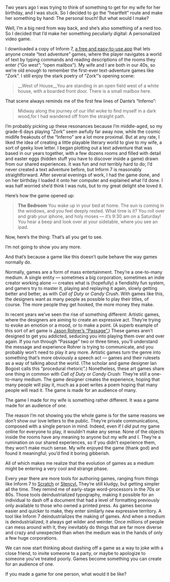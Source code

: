 

Two years ago I was trying to think of something to get for my wife for her birthday, and I was stuck. So I
decided to go the “heartfelt” route and make her something by hand: The personal touch! But what would I
make?

Well, I’m a big nerd from way back, and she’s also something of a nerd too. So I decided that I’d make
her something peculiarly digital: A personalized video game. 

I downloaded a copy of Inform 7, [a free and easy-to-use app](http://inform7.com/) that lets anyone create
“text adventure” games, where the player navigates a world of text by typing commands and reading
descriptions of the rooms they enter (“Go west”; “open mailbox”). My wife and I are both in our 40s,
so we’re old enough to remember the first-ever text-adventure games like “Zork”. I still enjoy the stark
poetry of “Zork”’s opening scene: 

> __West of House__You are standing in an open
> field west of a white house, with a boarded front door. There is a small mailbox here.

That scene always reminds me of the first few lines of Dante’s “Inferno”:


> Midway along the journey of our lifeI woke to find myself in a dark wood,for I had
> wandered off from the straight path.

I’m probably picking up these resonances because I’m middle-aged, so my grade-6 days playing “Zork”
seem awfully far away now, while the cosmic midlife freakouts of the “Inferno” are a lot more proximal.
But at any rate, I liked the idea of creating a little playable literary world to give to my wife, a sort of
geeky love letter. I began plotting out a text adventure that was based in our years together, with a few
dozens rooms and filled with detail and easter eggs (hidden stuff you have to discover inside a game) drawn
from our shared experiences. It was fun and not terribly hard to do; I’d never created a text adventure
before, but Inform 7 is reasonably straightforward. After several evenings of work, I had the game done, and
on her birthday I loaded it onto her computer and explained what I’d done. I was half worried she’d think
I was nuts, but to my great delight she loved it.

Here’s how the game opened up:



> __The Bedroom__
> You wake up in your bed at home. The sun is coming in the windows, and you feel deeply rested. What time is
> it?
> You roll over and grab your iphone, and holy moses — it’s 9:30 am on a Saturday! You hear a beep and look
> over at your sidetable, where you see an ipad.

Now, here’s the thing: That’s all you get to see.

I’m not going to show you any more. 

And that’s because a game like this doesn’t quite behave the way games normally do.

Normally, games are a form of mass entertainment. They’re a one-to-many medium. A single entity —
sometimes a big corporation, sometimes an indie creator working alone — creates what is (hopefully) a
fiendishly fun system, and gamers try to master it, playing and replaying it again, slowly getting better and
better, as with *Call of Duty* or *Candy Crush*. With games like this, the designers want as many people as
possible to play their titles, of course. The more people they get hooked, the more money they make.

In recent years we’ve seen the rise of something different: Artistic games, where the designers are aiming
to create an expressive act. They’re trying to evoke an emotion or a mood, or to make a point. (A superb
example of this sort of art game is [Jason Rohrer’s
“Passage”.](http://hcsoftware.sourceforge.net/passage/)) These games aren’t designed to get you
addicted, seducing you into playing them over and over again. If you run through “Passage” two or three
times, you’ll understand the message and experience Rohrer is trying to communicate, and you probably
won’t need to play it any more. Artistic games turn the genre into something that’s more obviously a
speech act — games and their rulesets as a way of talking about the world. (The scholar and game designer
Ian Bogost calls this “procedural rhetoric”.) Nonetheless, these art games share one thing in common with
*Call of Duty* or *Candy Crush*: They’re still a one-to-many medium. The game designer creates the
experience, hoping that many people will play it, much as a poet writes a poem hoping that many people will
read it. The game is made for an audience of many.

The game I made for my wife is something rather different. It was a game made for an audience of *one.*

The reason I’m not showing you the whole game is for the same reasons we don’t show our love letters to
the public. They’re private communications, composed with a single person in mind. Indeed, even if I *did*
put my game online for everyone to play, it wouldn’t make any sense. None of the objects inside the rooms
have any meaning to anyone but my wife and I. They’re a rumination on our shared experiences, so if you
didn’t experience them, they won’t make much sense. My wife enjoyed the game (thank god) and found it
meaningful; you’d find it boring gibberish.

All of which makes me realize that the evolution of games as a medium might be entering a very cool and
strange phase. 

Every year there are more tools for authoring games, ranging from things like Inform 7 to
[Scratch](http://scratch.mit.edu/) or [Stencyl.](http://www.stencyl.com/) They’re still kludgy, but getting
simpler all the time. They remind me of early-stage word-processors in the 70s or 80s. Those tools
deindustrialized typography, making it possible for an individual to dash off a document that had a level of
formatting previously only available to those who owned a printed press. As games become easier and quicker to
make, they enter similarly new expressive territory. A tool like Inform 7 deindustrializes the making of
games. And when a medium is deindustrialized, it always get wilder and weirder. Once millions of people can
mess around with it, they inevitably do things that are far more diverse and crazy and unexpected than when
the medium was in the hands of only a few huge corporations. 

We can now start thinking about dashing off a game as a way to joke with a close friend, to invite someone to
a party, or maybe to apologize to someone you’ve treated poorly. Games become something you can create for
an audience of one.

If you made a game for one person, what would it be like? 